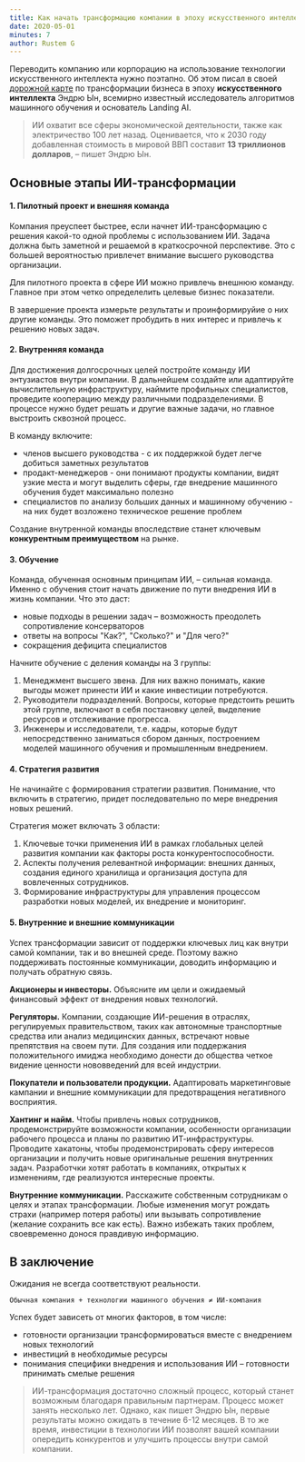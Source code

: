 ```yaml
---
title: Как начать трансформацию компании в эпоху искусственного интеллекта?
date: 2020-05-01
minutes: 7
author: Rustem G
---
```


Переводить компанию или корпорацию на использование технологии искусственного интеллекта нужно поэтапно. Об этом писал в своей [дорожной карте](https://landing.ai/ai-transformation-playbook/) по трансформации бизнеса в эпоху __искусственного интеллекта__ Эндрю Ын, всемирно известный исследователь алгоритмов машинного обучения и основатель Landing AI.

> ИИ охватит все сферы экономической деятельности, также как электричество 100 лет назад. Оценивается, что к 2030 году добавленная стоимость в мировой ВВП составит **13 триллионов долларов**, – пишет Эндрю Ын.

## Основные этапы ИИ-трансформации

#### 1. Пилотный проект и внешняя команда

Компания преуспеет быстрее, если начнет ИИ-трансформацию с решения какой-то одной проблемы с использованием ИИ. Задача должна быть заметной и решаемой в краткосрочной перспективе. Это с большей вероятностью привлечет внимание высшего руководства организации.

Для пилотного проекта в сфере ИИ можно привлечь внешнюю команду. Главное при этом четко определелить целевые бизнес показатели.

В завершение проекта измерьте результаты и проинформируйие о них другие команды. Это поможет пробудить в них интерес и привлечь к решению новых задач.

#### 2. Внутренняя команда

Для достижения долгосрочных целей постройте команду ИИ энтузиастов внутри компании. В дальнейшем создайте или адаптируйте вычислительную инфраструктуру, наймите профильных специалистов, проведите кооперацию между различными подразделениями. В процессе нужно будет решать и другие важные задачи, но главное выстроить сквозной процесс.

В команду включите:
- членов высшего руководства - с их поддержкой будет легче добиться заметных результатов
- продакт-менеджеров - они понимают продукты компании, видят узкие места и могут выделить сферы, где внедрение машинного обучения будет максимально полезно
- специалистов по анализу больших данных и машинному обучению - на них будет возложено техническое решение проблем

Создание внутренной команды впоследствие станет ключевым **конкурентным преимуществом** на рынке.

#### 3. Обучение

Команда, обученная основным принципам ИИ, – сильная команда. Именно с обучения стоит начать движение по пути внедрения ИИ в жизнь компании.
Что это даст:
 - новыe подходы в решении задач
 – возможность преодолеть сопротивление консерваторов
 - ответы на вопросы "Как?", "Сколько?" и "Для чего?"
 - сокращения дефицита специалистов

Начните обучение с деления команды на 3 группы:
  1. Менеджмент высшего звена. Для них важно понимать, какие выгоды может принести ИИ и какие инвестиции потребуются.
  2. Руководители подразделений. Вопросы, которые предстоить решить этой группе, включают в себя постановку целей, выделение ресурсов и отслеживание прогресса.
  3. Инженеры и исследователи, т.е. кадры, которые будут непосредственно заниматься сбором данных, построением моделей машинного обучения и промышленным внедрением.

#### 4. Стратегия развития

Не начинайте с формирования стратегии развития. Понимание, что включить в стратегию, придет последовательно по мере внедрения новых решений.

Стратегия может включать 3 области:
  1. Ключевые точки применения ИИ в рамках глобальных целей развития компании как факторы роста конкурентоспособности.
  2. Аспекты получения релевантной информации: внешних данных, создания единого хранилища и организация доступа для вовлеченных сотрудников.
  3. Формирование инфраструктуры для управления процессом разработки новых моделей, их внедрение и мониторинг.

#### 5. Внутренние и внешние коммуникации

Успех трансформации зависит от поддержки ключевых лиц как внутри самой компании, так и во внешней среде. Поэтому важно поддерживать постоянные коммуникации, доводить информацию и получать обратную связь.

**Акционеры и инвесторы.** Объясните им цели и ожидаемый финансовый эффект от внедрения новых технологий.

**Регуляторы.** Компании, создающие ИИ-решения в отраслях, регулируемых правительством, таких как автономные транспортные средства или анализ медицинских данных, встречают новые препятствия на своем пути. Для создания или поддержания положительного имиджа необходимо донести до общества четкое видение ценности нововведений для всей индустрии.

**Покупатели и пользователи продукции.** Адаптировать маркетинговые кампании и внешние коммуникации для предотвращения негативного восприятия.

**Хантинг и найм.** Чтобы привлечь новых сотрудников, продемонстрируйте возможности компании, особенности организации рабочего процесса и планы по развитию ИТ-инфраструктуры. Проводите хакатоны, чтобы продемонстрировать сферу интересов организации и получить новые оригинальные решения внутренних задач. Разработчки хотят работать в компаниях, открытых к изменениям, где реализуются интересные проекты.

**Внутренние коммуникации.** Расскажите собственным сотрудникам о целях и этапах трансформации. Любые изменения могут рождать страхи (например потеря работы) или вызывать сопротивление (желание сохранить все как есть). Важно избежать таких проблем, своевременно донося правдивую информацию.

## В заключение

Ожидания не всегда соответствуют реальности.

``Обычная компания + технологии машинного обучения ≠ ИИ-компания``

Успех будет зависеть от многих факторов, в том числе:
  - готовности организации трансформироваться вместе с внедрением новых технологий
  - инвестиций в необходимые ресурсы
  - понимания специфики внедрения и использования ИИ
  – готовности принимать смелые решения

> ИИ-трансформация достаточно сложный процесс, который станет возможным благодаря правильным партнерам. Процесс может занять несколько лет. Однако, как пишет Эндрю Ын, первые результаты можно ожидать в течение 6-12 месяцев. В то же время, инвестиции в технологии ИИ позволят вашей компании опередить конкурентов и улучшить процессы внутри самой компании.
